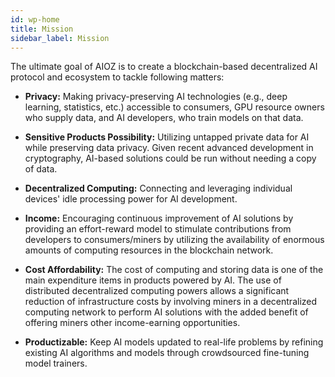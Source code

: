 ```yaml
---
id: wp-home
title: Mission
sidebar_label: Mission
---
```


The ultimate goal of AIOZ is to create a blockchain-based decentralized AI protocol and ecosystem to tackle
following matters:
- **Privacy:** Making privacy-preserving AI technologies
(e.g., deep learning, statistics, etc.) accessible to consumers, GPU resource owners who supply data, and AI developers, who train models on that data.

- **Sensitive Products Possibility:** Utilizing untapped
private data for AI while preserving data privacy.
Given recent advanced development in cryptography,
AI-based solutions could be run without needing a
copy of data.

- **Decentralized Computing:** Connecting and leveraging individual devices' idle processing power for AI development.

- **Income:** Encouraging continuous improvement of
AI solutions by providing an effort-reward model
to stimulate contributions from developers to consumers/miners by utilizing the availability of
enormous amounts of computing resources in the
blockchain network.

- **Cost Affordability:** The cost of computing and storing data is one of the main expenditure items in products powered by AI. The use of distributed decentralized computing powers allows a significant reduction of infrastructure costs by involving miners in a decentralized computing network to perform AI solutions with the added benefit of offering miners other income-earning opportunities.

- **Productizable:** Keep AI models updated to real-life
problems by refining existing AI algorithms and models through crowdsourced fine-tuning model trainers.

